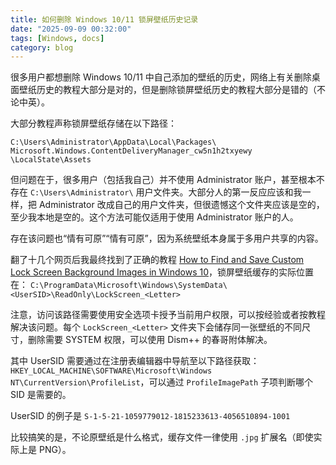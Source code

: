 ```yaml
---
title: 如何删除 Windows 10/11 锁屏壁纸历史记录
date: "2025-09-09 00:32:00"
tags: [Windows, docs]
category: blog
---
```


很多用户都想删除 Windows 10/11 中自己添加的壁纸的历史，网络上有关删除桌面壁纸历史的教程大部分是对的，但是删除锁屏壁纸历史的教程大部分是错的（不论中英）。

<!-- more -->

大部分教程声称锁屏壁纸存储在以下路径：

`C:\Users\Administrator\AppData\Local\Packages\​Microsoft.Windows.ContentDeliveryManager_cw5n1h2txyewy​\LocalState\Assets`

但问题在于，很多用户（包括我自己）并不使用 Administrator 账户，甚至根本不存在 `C:\Users\Administrator\` 用户文件夹。大部分人的第一反应应该和我一样，把 Administrator 改成自己的用户文件夹，但很遗憾这个文件夹应该是空的，至少我本地是空的。这个方法可能仅适用于使用 Administrator 账户的人。

存在该问题也“情有可原”“情有可原”，因为系统壁纸本身属于多用户共享的内容。

翻了十几个网页后我最终找到了正确的教程 [How to Find and Save Custom Lock Screen Background Images in Windows 10](https://www.tenforums.com/tutorials/130598-find-save-custom-lock-screen-background-images-windows-10-a.html)，锁屏壁纸缓存的实际位置在：
`C:\ProgramData\Microsoft\Windows\SystemData\<UserSID>\ReadOnly\LockScreen_<Letter>`

注意，访问该路径需要使用安全选项卡授予当前用户权限，可以按经验或者按教程解决该问题。每个 `LockScreen_<Letter>` 文件夹下会储存同一张壁纸的不同尺寸，删除需要 SYSTEM 权限，可以使用 Dism++ 的春哥附体解决。

其中 UserSID 需要通过在注册表编辑器中导航至以下路径获取：
`HKEY_LOCAL_MACHINE\SOFTWARE\Microsoft\Windows NT\CurrentVersion\ProfileList`，可以通过 `ProfileImagePath` 子项判断哪个 SID 是需要的。

UserSID 的例子是 `S-1-5-21-1059779012-1815233613-4056510894-1001`

比较搞笑的是，不论原壁纸是什么格式，缓存文件一律使用 `.jpg` 扩展名（即使实际上是 PNG）。
